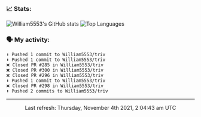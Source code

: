 ### 📈 Stats:
![William5553's GitHub stats](https://github-readme-stats.vercel.app/api?username=william5553&show_icons=true)
![Top Languages](https://github-readme-stats.vercel.app/api/top-langs/?username=william5553&langs_count=10&layout=compact)

### 🗣 My activity:
```
⬆️ Pushed 1 commit to William5553/triv
⬆️ Pushed 1 commit to William5553/triv
❌ Closed PR #285 in William5553/triv
❌ Closed PR #300 in William5553/triv
❌ Closed PR #296 in William5553/triv
⬆️ Pushed 1 commit to William5553/triv
❌ Closed PR #298 in William5553/triv
⬆️ Pushed 2 commits to William5553/triv
```

------------
<p align="center">Last refresh: Thursday, November 4th 2021, 2:04:43 am UTC</p>
